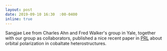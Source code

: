 ```yaml
---
layout: post
date: 2019-09-10 16:30  :00-0400
inline: true
---
```


Sangjae Lee from Charles Ahn and Fred Walker's group in Yale, together with our group as collaborators, published a nice recent paper in [PRL](/publications/#lee2019strong) about orbital polarization in cobaltate heterostructures.
